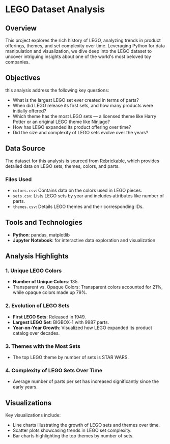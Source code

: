 # LEGO Dataset Analysis  

## Overview  
This project explores the rich history of LEGO, analyzing trends in product offerings, themes, and set complexity over time. Leveraging Python for data manipulation and visualization, we dive deep into the LEGO dataset to uncover intriguing insights about one of the world's most beloved toy companies.  

## Objectives  
this analysis address the following key questions:  
- What is the largest LEGO set ever created in terms of parts?  
- When did LEGO release its first sets, and how many products were initially offered?  
- Which theme has the most LEGO sets — a licensed theme like Harry Potter or an original LEGO theme like Ninjago?  
- How has LEGO expanded its product offering over time?  
- Did the size and complexity of LEGO sets evolve over the years?  

## Data Source  
The dataset for this analysis is sourced from [Rebrickable](https://rebrickable.com/downloads/), which provides detailed data on LEGO sets, themes, colors, and parts.  

### Files Used  
- `colors.csv`: Contains data on the colors used in LEGO pieces.  
- `sets.csv`: Lists LEGO sets by year and includes attributes like number of parts.  
- `themes.csv`: Details LEGO themes and their corresponding IDs.  

## Tools and Technologies  
- **Python**: pandas, matplotlib  
- **Jupyter Notebook**: for interactive data exploration and visualization  

## Analysis Highlights  
### 1. Unique LEGO Colors  
- **Number of Unique Colors**: 135.  
- Transparent vs. Opaque Colors: Transparent colors accounted for 21%, while opaque colors made up 79%.  

### 2. Evolution of LEGO Sets  
- **First LEGO Sets**: Released in 1949.  
- **Largest LEGO Set**: BIGBOX-1 with 9987 parts.  
- **Year-on-Year Growth**: Visualized how LEGO expanded its product catalog over decades.  

### 3. Themes with the Most Sets  
- The top LEGO theme by number of sets is STAR WARS.  

### 4. Complexity of LEGO Sets Over Time  
- Average number of parts per set has increased significantly since the early years.  

## Visualizations  
Key visualizations include:  
- Line charts illustrating the growth of LEGO sets and themes over time.  
- Scatter plots showcasing trends in LEGO set complexity.  
- Bar charts highlighting the top themes by number of sets.  

